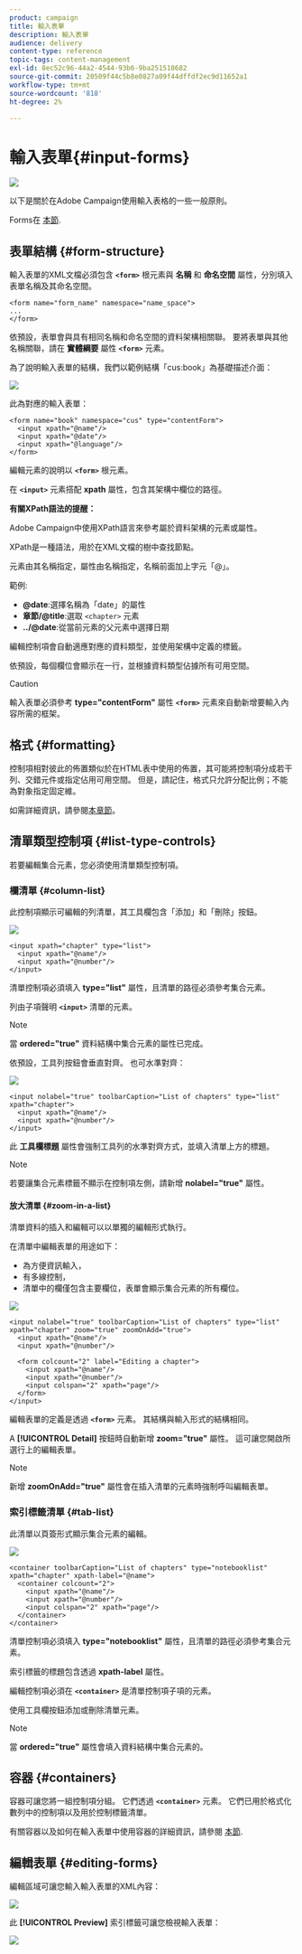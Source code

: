 ```yaml
---
product: campaign
title: 輸入表單
description: 輸入表單
audience: delivery
content-type: reference
topic-tags: content-management
exl-id: 8ec52c96-44a2-4544-93b6-9ba251510682
source-git-commit: 20509f44c5b8e0827a09f44dffdf2ec9d11652a1
workflow-type: tm+mt
source-wordcount: '818'
ht-degree: 2%

---
```


# 輸入表單{#input-forms}

![](../../assets/common.svg)

以下是關於在Adobe Campaign使用輸入表格的一些一般原則。

Forms在 [本節](../../configuration/using/identifying-a-form.md).

## 表單結構 {#form-structure}

輸入表單的XML文檔必須包含 **`<form>`** 根元素與 **名稱** 和 **命名空間** 屬性，分別填入表單名稱及其命名空間。

```
<form name="form_name" namespace="name_space">
...
</form>
```

依預設，表單會與具有相同名稱和命名空間的資料架構相關聯。 要將表單與其他名稱關聯，請在 **實體綱要** 屬性 **`<form>`** 元素。

為了說明輸入表單的結構，我們以範例結構「cus:book」為基礎描述介面：

![](assets/d_ncs_content_form1.png)

此為對應的輸入表單：

```
<form name="book" namespace="cus" type="contentForm">
  <input xpath="@name"/>
  <input xpath="@date"/>
  <input xpath="@language"/>
</form>
```

編輯元素的說明以 **`<form>`** 根元素。

在 **`<input>`** 元素搭配 **xpath** 屬性，包含其架構中欄位的路徑。

**有關XPath語法的提醒：**

Adobe Campaign中使用XPath語言來參考屬於資料架構的元素或屬性。

XPath是一種語法，用於在XML文檔的樹中查找節點。

元素由其名稱指定，屬性由名稱指定，名稱前面加上字元「@」。

範例:

* **@date**:選擇名稱為「date」的屬性
* **章節/@title**:選取 `<chapter>` 元素
* **../@date**:從當前元素的父元素中選擇日期

編輯控制項會自動適應對應的資料類型，並使用架構中定義的標籤。

依預設，每個欄位會顯示在一行，並根據資料類型佔據所有可用空間。

>[!CAUTION]
>
>輸入表單必須參考 **type=&quot;contentForm&quot;** 屬性 **`<form>`** 元素來自動新增要輸入內容所需的框架。

## 格式 {#formatting}

控制項相對彼此的佈置類似於在HTML表中使用的佈置，其可能將控制項分成若干列、交錯元件或指定佔用可用空間。 但是，請記住，格式只允許分配比例；不能為對象指定固定維。

如需詳細資訊，請參閱[本章節](../../configuration/using/form-structure.md#formatting)。

## 清單類型控制項 {#list-type-controls}

若要編輯集合元素，您必須使用清單類型控制項。

### 欄清單 {#column-list}

此控制項顯示可編輯的列清單，其工具欄包含「添加」和「刪除」按鈕。

![](assets/d_ncs_content_form4.png)

```
<input xpath="chapter" type="list">
  <input xpath="@name"/>
  <input xpath="@number"/>
</input>
```

清單控制項必須填入 **type=&quot;list&quot;** 屬性，且清單的路徑必須參考集合元素。

列由子項聲明 **`<input>`** 清單的元素。

>[!NOTE]
>
>當 **ordered=&quot;true&quot;** 資料結構中集合元素的屬性已完成。

依預設，工具列按鈕會垂直對齊。 也可水準對齊：

![](assets/d_ncs_content_form5.png)

```
<input nolabel="true" toolbarCaption="List of chapters" type="list" xpath="chapter">
  <input xpath="@name"/>
  <input xpath="@number"/>
</input>
```

此 **工具欄標題** 屬性會強制工具列的水準對齊方式，並填入清單上方的標題。

>[!NOTE]
>
>若要讓集合元素標籤不顯示在控制項左側，請新增 **nolabel=&quot;true&quot;** 屬性。

#### 放大清單 {#zoom-in-a-list}

清單資料的插入和編輯可以以單獨的編輯形式執行。

在清單中編輯表單的用途如下：

* 為方便資訊輸入，
* 有多線控制，
* 清單中的欄僅包含主要欄位，表單會顯示集合元素的所有欄位。

![](assets/d_ncs_content_form7.png)

```
<input nolabel="true" toolbarCaption="List of chapters" type="list" xpath="chapter" zoom="true" zoomOnAdd="true">
  <input xpath="@name"/>
  <input xpath="@number"/>

  <form colcount="2" label="Editing a chapter">
    <input xpath="@name"/>
    <input xpath="@number"/>
    <input colspan="2" xpath="page"/>
  </form>
</input>
```

編輯表單的定義是透過 **`<form>`** 元素。 其結構與輸入形式的結構相同。

A **[!UICONTROL Detail]** 按鈕時自動新增 **zoom=&quot;true&quot;** 屬性。 這可讓您開啟所選行上的編輯表單。

>[!NOTE]
>
>新增 **zoomOnAdd=&quot;true&quot;** 屬性會在插入清單的元素時強制呼叫編輯表單。

### 索引標籤清單 {#tab-list}

此清單以頁簽形式顯示集合元素的編輯。

![](assets/d_ncs_content_form6.png)

```
<container toolbarCaption="List of chapters" type="notebooklist" xpath="chapter" xpath-label="@name">
  <container colcount="2">
    <input xpath="@name"/>
    <input xpath="@number"/>
    <input colspan="2" xpath="page"/>
  </container>
</container>
```

清單控制項必須填入 **type=&quot;notebooklist&quot;** 屬性，且清單的路徑必須參考集合元素。

索引標籤的標題包含透過 **xpath-label** 屬性。

編輯控制項必須在 **`<container>`** 是清單控制項子項的元素。

使用工具欄按鈕添加或刪除清單元素。

>[!NOTE]
>
>當 **ordered=&quot;true&quot;** 屬性會填入資料結構中集合元素的。

## 容器 {#containers}

容器可讓您將一組控制項分組。 它們透過 **`<container>`** 元素。 它們已用於格式化數列中的控制項以及用於控制標籤清單。

有關容器以及如何在輸入表單中使用容器的詳細資訊，請參閱 [本節](../../configuration/using/form-structure.md#containers).

## 編輯表單 {#editing-forms}

編輯區域可讓您輸入輸入表單的XML內容：

![](assets/d_ncs_content_form12.png)

此 **[!UICONTROL Preview]** 索引標籤可讓您檢視輸入表單：

![](assets/d_ncs_content_form13.png)
